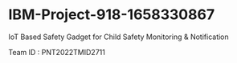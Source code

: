 # IBM-Project-918-1658330867
IoT Based Safety Gadget for Child Safety Monitoring &amp; Notification
 
 Team ID : PNT2022TMID2711
